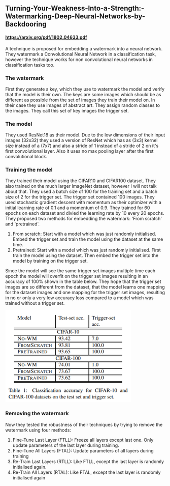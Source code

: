 ## Turning-Your-Weakness-Into-a-Strength:-Watermarking-Deep-Neural-Networks-by-Backdooring
#### https://arxiv.org/pdf/1802.04633.pdf

A technique is proposed for embedding a watermark into a neural network. They watermark a Convolutional Neural Network in a classification task, however
the technique works for non convolutional neural networks in classification tasks too.

### The watermark

First they generate a key, which they use to watermark the model and verify that the model is their own. The keys are some images which should be as different as possible from the set of images they train their model on. In their
case they use images of abstract art. They assign random classes to the images. They call this set of key images the trigger set.

### The model

They used ResNet18 as their model. Due to the low dimensions of their input images (32x32) they used a version of ResNet which has as (3x3) kernel size instead
of a (7x7) and also a stride of 1 instead of a stride of 2 on it's first convolutional layer. Also it uses no max pooling layer after the first convolutional block.

### Training the model

They trained their model using the CIFAR10 and CIFAR100 dataset. They also trained on the much larger ImageNet dataset, however I will not talk about that. They
used a batch size of 100 for the training set and a batch size of 2 for the trigger set. The trigger set contained 100 images. They used stochastic gradient descent
with momentum as their optimizer with a initial learning rate of 0.1 and a momentum of 0.9. They trained for 60 epochs on each dataset and divied the learning rate by 10 every 20 epochs.
They proposed two methods for embedding the watermark: 'From scratch' and 'pretrained'.
1. From scratch: Start with a model which was just randomly initialised. Embed the trigger set and train the model using the dataset at the same time. 
2. Pretrained: Start with a model which was just randomly initialised. First train the model using the dataset. Then embed the trigger set into the model by training on the trigger set.


Since the model will see the same trigger set images multiple time each epoch the model will overfit on the trigger set images resulting in an accuracy of 100%
shown in the table below. They hope that the trigger set images are so different from the dataset, that the model learns one mapping for the dataset images
and one mapping for the trigger set images, resulting in no or only a very low accuracy loss compared to a model which was trained without a trigger set.

![Table 1](/Turning-Your-Weakness-Into-a-Strength:-Watermarking-Deep-Neural-Networks-by-Backdooring/media/table_1.png)

### Removing the watermark

Now they tested the robustness of their techniques by trying to remove the watermark using four methods:

1. Fine-Tune Last Layer (FTLL):
Freeze all layers except last one. Only update parameters of the last layer during training.
2. Fine-Tune All Layers (FTAL):
Update parameters of all layers during training
3. Re-Train Last Layers (RTLL):
Like FTLL, except the last layer is randomly initialised again.
4. Re-Train All Layers (RTAL):
Like FTAL, except the last layer is randomly initialised again
